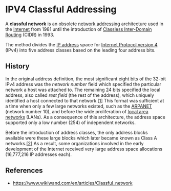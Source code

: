 # IPV4 Classful Addressing

A **classful network** is an obsolete [network addressing](https://www.wikiwand.com/en/articles/Network_address "Network address") architecture used in the [Internet](https://www.wikiwand.com/en/articles/Internet "Internet") from 1981 until the introduction of [Classless Inter-Domain Routing](https://www.wikiwand.com/en/articles/Classless_Inter-Domain_Routing "Classless Inter-Domain Routing") (CIDR) in 1993.

The method divides the [IP address](https://www.wikiwand.com/en/articles/IP_address "IP address") space for [Internet Protocol version 4](https://www.wikiwand.com/en/articles/Internet_Protocol_version_4 "Internet Protocol version 4") (IPv4) into five address classes based on the leading four address bits.

## History

In the original address definition, the most significant eight bits of the 32-bit IPv4 address was the _network number_ field which specified the particular network a host was attached to. The remaining 24 bits specified the local address, also called _rest field_ (the rest of the address), which uniquely identified a host connected to that network.[[1]](https://www.wikiwand.com/en/articles/Classful_network#cite_note-1) This format was sufficient at a time when only a few large networks existed, such as the [ARPANET](https://www.wikiwand.com/en/articles/ARPANET "ARPANET") (network number 10), and before the wide proliferation of [local area networks](https://www.wikiwand.com/en/articles/Local_area_network "Local area network") (LANs). As a consequence of this architecture, the address space supported only a low number (254) of independent networks.

Before the introduction of address classes, the only address blocks available were these large blocks which later became known as Class A networks.[[2]](https://www.wikiwand.com/en/articles/Classful_network#cite_note-2) As a result, some organizations involved in the early development of the Internet received very large address space allocations (16,777,216 IP addresses each).

## References

- https://www.wikiwand.com/en/articles/Classful_network
